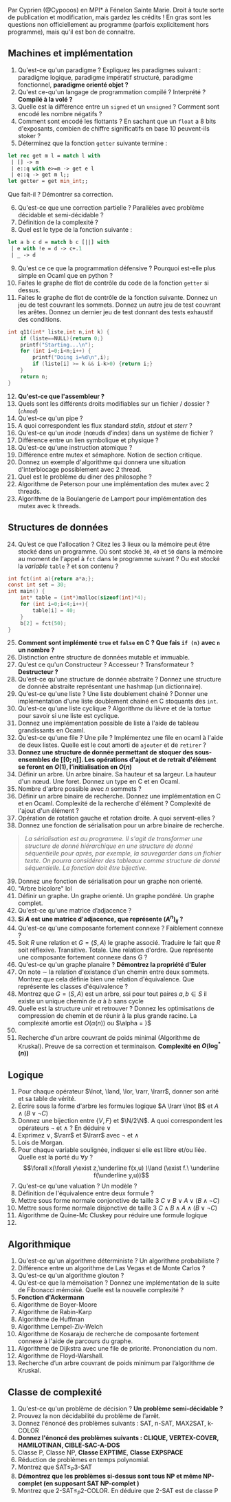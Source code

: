 Par Cyprien (@Cypooos) en MPI* à Fénelon Sainte Marie. Droit à toute sorte de publication et modification, mais gardez les crédits !
En gras sont les questions non officiellement au programme (parfois explicitement hors programme), mais qu'il est bon de connaitre.
## Machines et implémentation
1.  Qu'est-ce qu'un paradigme ? Expliquez les paradigmes suivant : paradigme logique, paradigme impératif structuré, paradigme fonctionnel, **paradigme orienté objet ?**
2. Qu'est ce-qu'un langage de programmation compilé ? Interprété ? **Compilé à la volé ?**
3. Quelle est la différence entre un `signed` et un `unsigned` ? Comment sont encodé les nombre négatifs ?
4. Comment sont encodé les flottants ? En sachant que un `float` a 8 bits d'exposants, combien de chiffre significatifs en base 10 peuvent-ils stoker ? 
5. Déterminez que la fonction `getter` suivante termine :
```ocaml
let rec get m l = match l with
 | [] -> m
 | e::q with e>=m -> get e l
 | e::q -> get m l;;
let getter = get min_int;;
```
Que fait-il ? Démontrer sa correction.

6. Qu'est-ce que une correction partielle ? Parallèles avec problème décidable et semi-décidable ?
7. Définition de la complexité ?
8. Quel est le type de la fonction suivante :
```ocaml
let a b c d = match b c [||] with
 | e with !e = d -> c+.1
 | _ -> d
```
9. Qu'est ce ce que la programmation défensive ? Pourquoi est-elle plus simple en Ocaml que en python ?
10. Faites le graphe de flot de contrôle du code de la fonction `getter` si dessus.
11. Faites le graphe de flot de contrôle de la fonction suivante. Donnez un jeu de test couvrant les sommets. Donnez un autre jeu de test couvrant les arêtes. Donnez un dernier jeu de test donnant des tests exhaustif des conditions.
```c
int q11(int* liste,int n,int k) {
	if (liste==NULL){return 0;}
	printf("Starting...\n");
	for (int i=0;i<n;i++) {
		printf("Doing i=%d\n",i);
		if (liste[i] >= k && i-k>0) {return i;}
	}
	return n;
}
```
12. **Qu'est-ce que l'assembleur ?**
13. Quels sont les différents droits modifiables sur un fichier / dossier ? (*`chmod`*)
14. Qu'est-ce qu'un pipe ?
15. A quoi correspondent les flux standard *stdin*, *stdout* et *sterr* ?
16. Qu'est-ce qu'un *inode* (nœuds d’index) dans un système de fichier ?
17. Différence entre un lien symbolique et physique ?
18. Qu'est-ce qu'une instruction atomique ?
19. Différence entre mutex et sémaphore. Notion de section critique.
20. Donnez un exemple d'algorithme qui donnera une situation d'interblocage possiblement avec 2 thread.
21. Quel est le problème du diner des philosophe ?
22. Algorithme de Peterson pour une implémentation des mutex avec 2 threads.
23. Algorithme de la Boulangerie de Lamport pour implémentation des mutex avec k threads.


## Structures de données
24. Qu’est ce que l'allocation ? Citez les 3 lieux ou la mémoire peut être stocké dans un programme. Où sont stocké `30`, `40` et `50` dans la mémoire au moment de l'appel à `fct` dans le programme suivant ? Ou est stocké la *variable* `table` ? et son contenu ?
```c
int fct(int a){return a*a;};
const int set = 30;
int main() {
	int* table = (int*)malloc(sizeof(int)*4);
	for (int i=0;i<4;i++){
		table[i] = 40;
	}
	b[2] = fct(50);
}
```
25. **Comment sont implémenté `true` et `false` en C ? Que fais `if (n)` avec `n` un nombre ?** 
26. Distinction entre structure de données mutable et immuable.
27. Qu'est ce qu'un Constructeur ? Accesseur ? Transformateur ? **Destructeur ?**
28. Qu'est-ce qu'une structure de donnée abstraite ? Donnez une structure de donnée abstraite représentant une hashmap (un dictionnaire).
29. Qu'est-ce qu'une liste ? Une liste doublement chainé ? Donner une implémentation d'une liste doublement chainé en C stoquants des `int`. 
30. Qu'est-ce qu'une liste cyclique ? Algorithme du lièvre et de la tortue pour savoir si une liste est cyclique.
31. Donnez une implémentation possible de liste à l'aide de tableau grandissants en Ocaml.
32. Qu'est-ce qu'une file ? Une pile ? Implémentez une file en ocaml à l'aide de deux listes. Quelle est le cout amorti de `ajouter` et de `retirer` ?
33. **Donnez une structure de donnée permettant de stoquer des sous-ensembles de $[\![0;n]\!]$. Les opérations d'ajout et de retrait d'élément se feront en $O(1)$, l’initialisation en $O(n)$**
34. Définir un arbre. Un arbre binaire. Sa hauteur et sa largeur. La hauteur d'un nœud. Une foret. Donnez un type en C et en Ocaml. 
35. Nombre d'arbre possible avec $n$ sommets ?
36. Définir un arbre binaire de recherche. Donnez une implémentation en C et en Ocaml. Complexité de la recherche d'élément ? Complexité de l'ajout d'un élément ? 
37. Opération de rotation gauche et rotation droite. A quoi servent-elles ?
38. Donnez une fonction de sérialisation pour un arbre binaire de recherche.
> *La sérialisation est au programme. Il s'agit de transformer une structure de donné hiérarchique en une structure de donné séquentielle pour après, par exemple, la sauvegarder dans un fichier texte. On pourra considérer des tableaux comme structure de donné séquentielle. La fonction doit être bijective.*
39. Donnez une fonction de sérialisation pour un graphe non orienté.
40. "Arbre bicolore" lol
41. Définir un graphe. Un graphe orienté. Un graphe pondéré. Un graphe complet.
42. Qu'est-ce qu'une matrice d’adjacence ?
43. **Si $A$ est une matrice d'adjacence, que représente $(A^n)_{i j}$ ?**
44. Qu'est-ce qu'une composante fortement connexe ? Faiblement connexe ?
45. Soit $R$ une relation et $G=(S,A)$ le graphe associé. Traduire le fait que $R$ soit réflexive. Transitive. Totale. Une relation d'ordre. Que représente une composante fortement connexe dans G ?
46. Qu'est-ce qu'un graphe planaire ? **Démontrez la propriété d'Euler**
47. On note $\sim$ la relation d'existance d'un chemin entre deux sommets. Montrez que cela définie bien une relation d'équivalence. Que représente les classes d'équivalence ?
48. Montrez que $G=(S,A)$ est un arbre, ssi pour tout paires $a,b\in S$ il existe un unique chemin de $a$ à $b$ sans cycle
49. Quelle est la structure unir et retrouver ? Donnez les optimisations de compression de chemin et de réunir à la plus grande racine. La complexité amortie est $O(\alpha(n))$ ou $\alpha = }$ 
50. 
51. Recherche d'un arbre couvrant de poids minimal (Algorithme de Kruskal). Preuve de sa correction et terminaison. **Complexité en $O(\log^*(n))$**

## Logique
1. Pour chaque opérateur $\lnot, \land, \lor, \rarr, \lrarr$, donner son arité et sa table de vérité.
2. Écrire sous la forme d'arbre les formules logique $A \lrarr \lnot B$ et $A \land (B\lor \lnot C)$
3. Donnez une bijection entre $\{V, F \}$ et $\N/2\N$. A quoi correspondent les opérateurs $\lnot$ et $\land$ ? En déduire $\lor$
4. Exprimez $\lor$, $\rarr$ et $\lrarr$ avec $\lnot$ et $\land$
5. Lois de Morgan.
6. Pour chaque variable soulignée, indiquer si elle est libre et/ou liée. Quelle est la porté du $\forall y$ ?
$$\forall x(\forall y\exist z,\underline f(x,u) )\land (\exist f.\ \underline f(\underline y,u))$$
7. Qu'est-ce qu'une valuation ? Un modèle ?
8. Définition de l'équivalence entre deux formule ?
9. Mettre sous forme normale conjonctive de taille 3 $C\lor B\lor A\lor (B \land \lnot C)$
10. Mettre sous forme normale disjonctive de taille 3 $C\land B\land A\land (B \lor \lnot C)$
11. Algorithme de Quine-Mc Cluskey pour réduire une formule logique
12. 

## Algorithmique
1. Qu'est-ce qu'un algorithme déterministe ? Un algorithme probabiliste ?
2. Différence entre un algorithme de Las Vegas et de Monte Carlos ?
3. Qu'est-ce qu'un algorithme glouton ?
4. Qu'est-ce que la mémoïsation ? Donnez une implémentation de la suite de Fibonacci mémoïsé. Quelle est la nouvelle complexité ?
5. **Fonction d'Ackermann**
6. Algorithme de Boyer-Moore
7. Algorithme de Rabin-Karp
8. Algorithme de Huffman
9. Algorithme Lempel-Ziv-Welch
10. Algorithme de Kosaraju de recherche de composante fortement connexe à l'aide de parcours du graphe.
11. Algorithme de Dijkstra avec une file de priorité. Prononciation du nom.
12. Algorithme de Floyd-Warshall.
13. Recherche d’un arbre couvrant de poids minimum par l’algorithme de Kruskal.


## Classe de complexité
1. Qu'est-ce qu'un problème de décision ? **Un problème semi-décidable ?**
2. Prouvez la non décidabilité du problème de l’arrêt.
3. Donnez l'énoncé des problèmes suivants : $\text{SAT}$, $\text{n-SAT}$, $\text{MAX2SAT}$, $\text{k-COLOR}$
4. **Donnez l'énoncé des problèmes suivants : $\text{CLIQUE}$, $\text{VERTEX-COVER}$, $\text{HAMILOTINAN}$, $\text{CIBLE-SAC-A-DOS}$**
5. Classe $\text{P}$, Classe $\text{NP}$, **Classe $\text{EXPTIME}$**, **Classe $\text{EXPSPACE}$**
8. Réduction de problèmes en temps polynomial.
9. Montrez que $\text{SAT}\le_P\text{3-SAT}$
6. **Démontrez que les problèmes si-dessus sont tous $\text{NP}$ et même $\text{NP-complet}$ (en supposant $\text{SAT}$ $\text{NP-complet}$ )**
10. Montrez que $\text{2-SAT}\le_P\text{2-COLOR}$. En déduire que $\text{2-SAT}$ est de classe $\text{P}$
<!--stackedit_data:
eyJoaXN0b3J5IjpbMjEzMTAxNTU1NywtNDQzMzU5MjkzLDE3OT
YyMDc2NTAsLTIwNjcxOTkzNDAsNzg0NTQ2MTE4LC0zNTQyNjAw
MTUsLTIzNDMwMzc5Niw2Njg4NzA2NSwyMDEyMjc1ODYwLC04OD
AzMTQ3OTgsODA1MTQ4Njg1LC0xODc3MTIwMTI4XX0=
-->